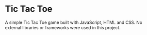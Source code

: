 # Tic Tac Toe
A simple Tic Tac Toe game built with JavaScript, HTML and CSS. No external libraries or frameworks were used in this project.
